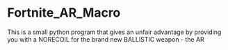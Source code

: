 # Fortnite_AR_Macro
This is a small python program that gives an unfair advantage by providing you with a NORECOIL for the brand new BALLISTIC weapon - the AR
